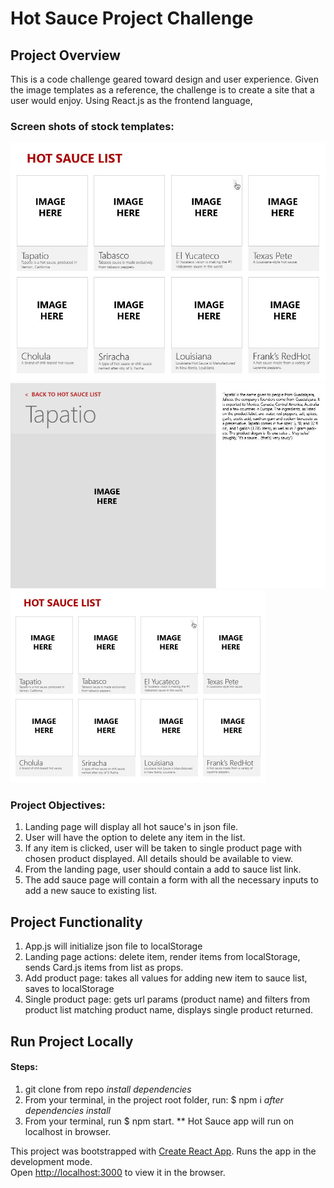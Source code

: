 # Hot Sauce Project Challenge

## Project Overview
This is a code challenge geared toward design and user experience. Given the image templates as a reference, the challenge is to create a site that a user would enjoy. Using React.js as the frontend language, 

### Screen shots of stock templates: 
![Grids](./uml/grid.jpg)
![details](./uml/detail.jpg)
<img src='./uml/grid.jpg' width='408' height='308'></img>

### Project Objectives:
1. Landing page will display all hot sauce's in json file. 
2. User will have the option to delete any item in the list. 
3. If any item is clicked, user will be taken to single product page with chosen product displayed. All
details should be available to view. 
4. From the landing page, user should contain a add to sauce list link. 
5. The add sauce page will contain a form with all the necessary inputs to add a new sauce to existing list. 

## Project Functionality
1. App.js will initialize json file to localStorage
2. Landing page actions: delete item, render items from localStorage, sends Card.js items from list as props.
3. Add product page: takes all values for adding new item to sauce list, saves to localStorage
4. Single product page: gets url params (product name) and filters from product list matching product name, displays single product returned. 


## Run Project Locally

#### Steps: 
1. git clone from repo
*install dependencies* 
2. From your terminal, in the project root folder,
run: $ npm i
*after dependencies install* 
3. From your terminal, run $ npm start.
** Hot Sauce app will run on localhost in browser.

This project was bootstrapped with [Create React App](https://github.com/facebook/create-react-app).
Runs the app in the development mode.\
Open [http://localhost:3000](http://localhost:3000) to view it in the browser.

